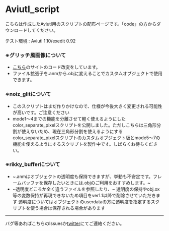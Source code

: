 # Aviutl_script

こちらは作成したAviutl用のスクリプトの配布ページです。「code」の方からダウンロードしてください。

テスト環境 : Aviutl 1.10/exedit 0.92

### ※グリッチ風画像について
- [こちら](https://scrapbox.io/ePi5131/%E3%82%B3%E3%83%B3%E3%82%BD%E3%83%BC%E3%83%AB%E3%81%AE%E3%81%9D%E3%81%AE%E4%BD%BF%E3%81%84%E6%96%B9%E3%81%AF%E3%81%A1%E3%82%87%E3%81%A3%E3%81%A8%E3%81%82%E3%82%93%E3%81%BE%E3%82%8A%E3%81%A0%E3%82%8D%E3%81%86)のサイトのコード改変をしています。
- ファイル拡張子を.anmから.objに変えることでカスタムオブジェクトで使用できます。

### ※noiz_glitについて
- このスクリプトはまだ作りかけなので、仕様が今後大きく変更される可能性が高いです。ご注意ください
- mode1～4までの機能を分離させて軽く使えるようにしたcolor_separate_pixelスクリプトを公開しました。ただしこちらは三角形分割が使えないため、現在三角形分割を使えるようにするcolor_separate_pixelスクリプトのカスタムオブジェクト版とmode5～7の機能を使えるようにするスクリプトを製作中です。しばらくお待ちください。

### ※rikky_bufferについて
- ~.anmはオブジェクトの透明度も保持できますが、挙動も不安定です。フレームバッファを保存したいときには.objのご利用をおすすめします。~
- ~透明度どころか全く違うファイルを参照したり、~ 透明度の保持やobj.ox等の変数保持が再現できないため項目をver1.1以降で削除させていただきます
透明度についてはオブジェクトのuserdataの方に透明度を指定するスクリプトを使う場合は保存される場合があります

---
バグ等あればこちらのIssuesか[twitter](https://twitter.com/blue_beRL)にてご連絡ください。
